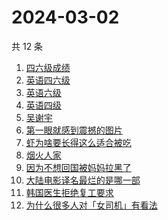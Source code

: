 # 2024-03-02

共 12 条

<!-- BEGIN ZHIHUSEARCH -->
<!-- 最后更新时间 Sat Mar 02 2024 13:10:15 GMT+0800 (China Standard Time) -->
1. [四六级成绩](https://www.zhihu.com/search?q=四六级成绩)
1. [英语四六级](https://www.zhihu.com/search?q=英语四六级)
1. [英语六级](https://www.zhihu.com/search?q=英语六级)
1. [英语四级](https://www.zhihu.com/search?q=英语四级)
1. [吴谢宇](https://www.zhihu.com/search?q=吴谢宇)
1. [第一眼就感到震撼的图片](https://www.zhihu.com/search?q=第一眼就感到震撼的图片)
1. [虾为啥要长得这么适合被吃](https://www.zhihu.com/search?q=虾为啥要长得这么适合被吃)
1. [烟火人家](https://www.zhihu.com/search?q=烟火人家)
1. [因为不想回国被妈妈拉黑了](https://www.zhihu.com/search?q=因为不想回国被妈妈拉黑了)
1. [大陆电影译名最烂的是哪一部](https://www.zhihu.com/search?q=大陆电影译名最烂的是哪一部)
1. [韩国医生拒绝复工要求](https://www.zhihu.com/search?q=韩国医生拒绝复工要求)
1. [为什么很多人对「女司机」有看法](https://www.zhihu.com/search?q=为什么很多人对「女司机」有看法)
<!-- END ZHIHUSEARCH -->
